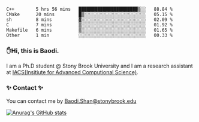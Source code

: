 <!--START_SECTION:waka-->

```text
C++        5 hrs 56 mins   ██████████████████████▒░░   88.84 %
CMake      20 mins         █▒░░░░░░░░░░░░░░░░░░░░░░░   05.15 %
sh         8 mins          ▓░░░░░░░░░░░░░░░░░░░░░░░░   02.09 %
C          7 mins          ▒░░░░░░░░░░░░░░░░░░░░░░░░   01.92 %
Makefile   6 mins          ▒░░░░░░░░░░░░░░░░░░░░░░░░   01.65 %
Other      1 min           ░░░░░░░░░░░░░░░░░░░░░░░░░   00.33 %
```

<!--END_SECTION:waka-->

### ✋Hi, this is Baodi. 

I am a Ph.D student @ Stony Brook University and I am a research assistant at [IACS(Insitiute for Advanced Computional Science)](https://iacs.stonybrook.edu/).

### ✨ Contact ✨

You can contact me by [Baodi.Shan@stonybrook.edu](mailto:Baodi.Shan@stonybrook.edu)

[![Anurag's GitHub stats](https://github-readme-stats.vercel.app/api?username=lwshanbd&theme=jolly&show_icons=true&count_private=true&include_all_commits=true)](https://github.com/anuraghazra/github-readme-stats)



<!--
**lwshanbd/lwshanbd** is a ✨ _special_ ✨ repository because its `README.md` (this file) appears on your GitHub profile.

Here are some ideas to get you started:

- 🔭 I’m currently working on ...
- 🌱 I’m currently learning ...
- 👯 I’m looking to collaborate on ...
- 🤔 I’m looking for help with ...
- 💬 Ask me about ...
- 📫 How to reach me: ...
- 😄 Pronouns: ...
- ⚡ Fun fact: ...
-->
